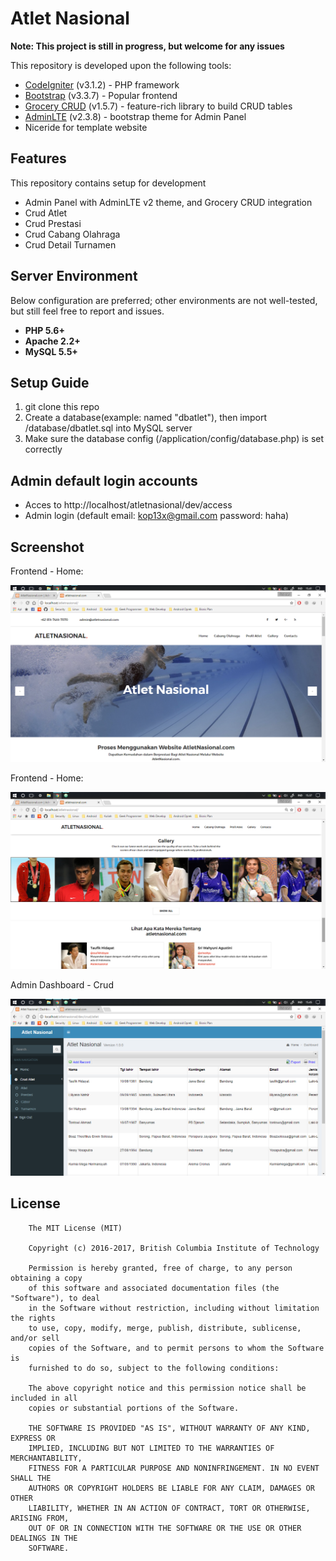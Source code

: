 # Atlet Nasional

**Note: This project is still in progress, but welcome for any issues**

This repository is developed upon the following tools:

- [CodeIgniter](http://www.codeigniter.com/) (v3.1.2) - PHP framework
- [Bootstrap](http://getbootstrap.com/) (v3.3.7) - Popular frontend
- [Grocery CRUD](http://www.grocerycrud.com/) (v1.5.7) - feature-rich library to build CRUD tables
- [AdminLTE](https://github.com/almasaeed2010/AdminLTE) (v2.3.8) - bootstrap theme for Admin Panel
- Niceride for template website

## Features

This repository contains setup for development
- Admin Panel with AdminLTE v2 theme, and Grocery CRUD integration
- Crud Atlet
- Crud Prestasi
- Crud Cabang Olahraga
- Crud Detail Turnamen

## Server Environment

Below configuration are preferred; other environments are not well-tested, but still feel free to report and issues.

- **PHP 5.6+**
- **Apache 2.2+**
- **MySQL 5.5+**

## Setup Guide

1. git clone this repo
2. Create a database(example: named "dbatlet"), then import /database/dbatlet.sql into MySQL server
3. Make sure the database config (/application/config/database.php) is set correctly


## Admin default login accounts

- Acces to http://localhost/atletnasional/dev/access
- Admin login (default email: kop13x@gmail.com password: haha)


## Screenshot

Frontend - Home:

![](Screenshot/home.png)

Frontend - Home:

![](Screenshot/home1.png)

Admin Dashboard - Crud

![](Screenshot/admin_dashboard.png)

## License

        The MIT License (MIT)

        Copyright (c) 2016-2017, British Columbia Institute of Technology

        Permission is hereby granted, free of charge, to any person obtaining a copy
        of this software and associated documentation files (the "Software"), to deal
        in the Software without restriction, including without limitation the rights
        to use, copy, modify, merge, publish, distribute, sublicense, and/or sell
        copies of the Software, and to permit persons to whom the Software is
        furnished to do so, subject to the following conditions:

        The above copyright notice and this permission notice shall be included in all
        copies or substantial portions of the Software.

        THE SOFTWARE IS PROVIDED "AS IS", WITHOUT WARRANTY OF ANY KIND, EXPRESS OR
        IMPLIED, INCLUDING BUT NOT LIMITED TO THE WARRANTIES OF MERCHANTABILITY,
        FITNESS FOR A PARTICULAR PURPOSE AND NONINFRINGEMENT. IN NO EVENT SHALL THE
        AUTHORS OR COPYRIGHT HOLDERS BE LIABLE FOR ANY CLAIM, DAMAGES OR OTHER
        LIABILITY, WHETHER IN AN ACTION OF CONTRACT, TORT OR OTHERWISE, ARISING FROM,
        OUT OF OR IN CONNECTION WITH THE SOFTWARE OR THE USE OR OTHER DEALINGS IN THE
        SOFTWARE.
